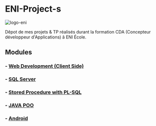 # ENI-Project-s
![logo-eni](https://pbs.twimg.com/profile_images/790942822853640194/bvZIVYNp_400x400.jpg)

Dêpot de mes projets & TP réalisés durant la formation CDA (Concepteur développeur d'Applications) â ENI École.
## Modules

### - [Web Development (Client Side)](https://github.com/AzzRun/ENI-Project-s/tree/master/Web%20Development%20(Client%20Side))
### - [SQL Server](https://github.com/AzzRun/ENI-Project-s/tree/master/SQL%20Server)
### - [Stored Procedure with PL-SQL](https://github.com/AzzRun/ENI-Project-s/tree/master/Stored%20Procedure%20with%20PL-SQL)
### - [JAVA POO](https://github.com/AzzRun/ENI-Project-s/tree/master/Java%20POO)
### - [Android](https://github.com/AzzRun/ENI-Project-s/tree/master/Android)
